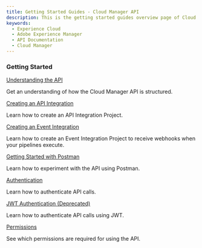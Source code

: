 ```yaml
---
title: Getting Started Guides - Cloud Manager API
description: This is the getting started guides overview page of Cloud Manager API
keywords:
  - Experience Cloud
  - Adobe Experience Manager
  - API Documentation
  - Cloud Manager
---
```


<DiscoverBlock slots="heading, link, text"/>

### Getting Started

[Understanding the API](/src/pages/guides/getting-started/understanding-the-api.md)

Get an understanding of how the Cloud Manager API is structured.

<DiscoverBlock slots="link, text"/>

[Creating an API Integration](/src/pages/guides/getting-started/create-api-integration.md)

Learn how to create an API Integration Project.

<DiscoverBlock slots="link, text"/>

[Creating an Event Integration](/src/pages/guides/getting-started/create-event-integration.md)

Learn how to create an Event Integration Project to receive webhooks when your pipelines execute.

<DiscoverBlock slots="link, text"/>

[Getting Started with Postman](/src/pages/guides/getting-started/getting-started-with-postman.md)

Learn how to experiment with the API using Postman.

<DiscoverBlock slots="link, text"/>

[Authentication](/src/pages/guides/getting-started/authentication/authentication.md)

Learn how to authenticate API calls.

<DiscoverBlock slots="link, text"/>

[JWT Authentication (Deprecated)](/src/pages/guides/getting-started/authentication/jwt-authentication.md)

Learn how to authenticate API calls using JWT.

<DiscoverBlock slots="link, text"/>

[Permissions](/src/pages/guides/getting-started/permissions.md)

See which permissions are required for using the API.
